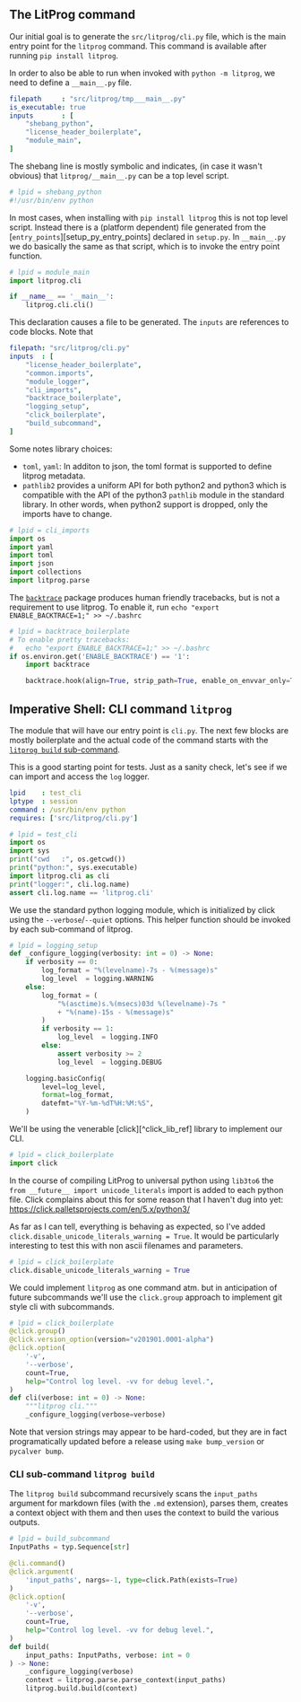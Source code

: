 
## The LitProg command

Our initial goal is to generate the `src/litprog/cli.py` file, which is the main entry point for the `litprog` command. This command is available after running `pip install litprog`.

In order to also be able to run when invoked with `python -m litprog`, we need to define a `__main__.py` file.

```yaml
filepath     : "src/litprog/tmp___main__.py"
is_executable: true
inputs       : [
    "shebang_python",
    "license_header_boilerplate",
    "module_main",
]
```

The shebang line is mostly symbolic and indicates, (in case it wasn't obvious) that `litprog/__main__.py` can be a top level script. 

```python
# lpid = shebang_python
#!/usr/bin/env python
```

In most cases, when installing with `pip install litprog` this is not top level script. Instead there is a (platform dependent) file generated from the [`entry_points`][setup_py_entry_points] declared in `setup.py`. In `__main__.py` we do basically the same as that script, which is to invoke the entry point function.

```python
# lpid = module_main
import litprog.cli

if __name__ == '__main__':
    litprog.cli.cli()
```

This declaration causes a file to be generated. The `inputs` are references to code blocks. Note that

```yaml
filepath: "src/litprog/cli.py"
inputs  : [
    "license_header_boilerplate",
    "common.imports",
    "module_logger",
    "cli_imports",
    "backtrace_boilerplate",
    "logging_setup",
    "click_boilerplate",
    "build_subcommand",
]
```


Some notes library choices:

- `toml`, `yaml`: In additon to json, the toml format is supported to define litprog metadata.
- `pathlib2` provides a uniform API for both python2 and python3 which is compatible with the API of the python3 `pathlib` module in the standard library. In other words, when python2 support is dropped, only the imports have to change.

```python
# lpid = cli_imports
import os
import yaml
import toml
import json
import collections
import litprog.parse

```

The [`backtrace`](https://github.com/nir0s/backtrace) package produces
human friendly tracebacks, but is not a requirement to use litprog. To enable it, run
`echo "export ENABLE_BACKTRACE=1;" >> ~/.bashrc`

```python
# lpid = backtrace_boilerplate
# To enable pretty tracebacks:
#   echo "export ENABLE_BACKTRACE=1;" >> ~/.bashrc
if os.environ.get('ENABLE_BACKTRACE') == '1':
    import backtrace

    backtrace.hook(align=True, strip_path=True, enable_on_envvar_only=True)
```


## Imperative Shell: CLI command `litprog`

The module that will have our entry point is `cli.py`. The next few blocks are mostly boilerplate and the actual code of the command starts with the [`litprog build` sub-command](#cli-sub-command-litprog-build).

This is a good starting point for tests. Just as a sanity check, let's see if we can import and access the `log` logger.

```yaml
lpid    : test_cli
lptype  : session
command : /usr/bin/env python
requires: ['src/litprog/cli.py']
```

```python
# lpid = test_cli
import os
import sys
print("cwd   :", os.getcwd())
print("python:", sys.executable)
import litprog.cli as cli
print("logger:", cli.log.name)
assert cli.log.name == 'litprog.cli'
```

We use the standard python logging module, which is initialized by click using the `--verbose`/`--quiet` options. This helper function should be invoked by each sub-command of litprog.

```python
# lpid = logging_setup
def _configure_logging(verbosity: int = 0) -> None:
    if verbosity == 0:
        log_format = "%(levelname)-7s - %(message)s"
        log_level  = logging.WARNING
    else:
        log_format = (
            "%(asctime)s.%(msecs)03d %(levelname)-7s "
            + "%(name)-15s - %(message)s"
        )
        if verbosity == 1:
            log_level  = logging.INFO
        else:
            assert verbosity >= 2
            log_level  = logging.DEBUG

    logging.basicConfig(
        level=log_level,
        format=log_format,
        datefmt="%Y-%m-%dT%H:%M:%S",
    )
```



We'll be using the venerable [click][^click_lib_ref] library to implement our CLI.

```python
# lpid = click_boilerplate
import click
```

In the course of compiling LitProg to universal python using `lib3to6` the
`from __future__ import unicode_literals` import is added to each python
file. Click complains about this for some reason that I haven't dug into
yet: https://click.palletsprojects.com/en/5.x/python3/

As far as I can tell, everything is behaving as expected, so I've added `click.disable_unicode_literals_warning = True`. It would be particularly interesting to test this with non ascii filenames and parameters.

```python
# lpid = click_boilerplate
click.disable_unicode_literals_warning = True
```

We could implement `litprog` as one command atm. but in anticipation of future subcommands we'll use the `click.group` approach to implement git style cli with subcommands.

```python
# lpid = click_boilerplate
@click.group()
@click.version_option(version="v201901.0001-alpha")
@click.option(
    '-v',
    '--verbose',
    count=True,
    help="Control log level. -vv for debug level.",
)
def cli(verbose: int = 0) -> None:
    """litprog cli."""
    _configure_logging(verbose=verbose)
```

Note that version strings may appear to be hard-coded, but they are in fact programatically updated before a release using `make bump_version` or `pycalver bump`.


### CLI sub-command `litprog build`

The `litprog build` subcommand recursively scans the `input_paths` argument for markdown files (with the `.md` extension), parses them, creates a context object with them and then uses the context to build the various outputs. 

```python
# lpid = build_subcommand
InputPaths = typ.Sequence[str]

@cli.command()
@click.argument(
    'input_paths', nargs=-1, type=click.Path(exists=True)
)
@click.option(
    '-v',
    '--verbose',
    count=True,
    help="Control log level. -vv for debug level.",
)
def build(
    input_paths: InputPaths, verbose: int = 0
) -> None:
    _configure_logging(verbose)
    context = litprog.parse.parse_context(input_paths)
    litprog.build.build(context)
```
